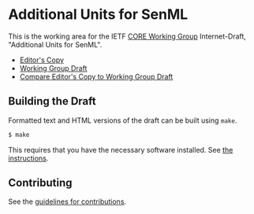# Additional Units for SenML

This is the working area for the IETF [CORE Working Group](https://datatracker.ietf.org/wg/core/documents/) Internet-Draft, "Additional Units for SenML".

* [Editor's Copy](https://core-wg.github.io/senml-more-units/#go.draft-ietf-core-senml-more-units.html)
* [Working Group Draft](https://tools.ietf.org/html/draft-ietf-core-senml-more-units)
* [Compare Editor's Copy to Working Group Draft](https://core-wg.github.io/senml-more-units/#go.draft-ietf-core-senml-more-units.diff)

## Building the Draft

Formatted text and HTML versions of the draft can be built using `make`.

```sh
$ make
```

This requires that you have the necessary software installed.  See
[the instructions](https://github.com/martinthomson/i-d-template/blob/master/doc/SETUP.md).


## Contributing

See the
[guidelines for contributions](https://github.com/core-wg/senml-more-units/blob/master/CONTRIBUTING.md).
